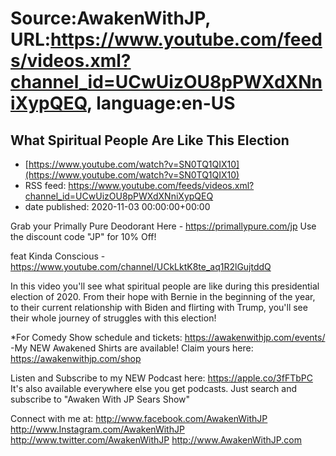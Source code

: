 # Source:AwakenWithJP, URL:https://www.youtube.com/feeds/videos.xml?channel_id=UCwUizOU8pPWXdXNniXypQEQ, language:en-US

## What Spiritual People Are Like This Election
 - [https://www.youtube.com/watch?v=SN0TQ1QIX10](https://www.youtube.com/watch?v=SN0TQ1QIX10)
 - RSS feed: https://www.youtube.com/feeds/videos.xml?channel_id=UCwUizOU8pPWXdXNniXypQEQ
 - date published: 2020-11-03 00:00:00+00:00

Grab your Primally Pure Deodorant Here - https://primallypure.com/jp
Use the discount code "JP" for 10% Off!

feat Kinda Conscious - https://www.youtube.com/channel/UCkLktK8te_aq1R2lGujtddQ

In this video you'll see what spiritual people are like during this presidential election of 2020. From their hope with Bernie in the beginning of the year, to their current relationship with Biden and flirting with Trump, you'll see their whole journey of struggles with this election!

*For Comedy Show schedule and tickets: https://awakenwithjp.com/events/
-My NEW Awakened Shirts are available! Claim yours here: https://awakenwithjp.com/shop

Listen and Subscribe to my NEW Podcast here: 
https://apple.co/3fFTbPC
It's also available everywhere else you get podcasts. Just search and subscribe to "Awaken With JP Sears Show"

Connect with me at: 
http://www.facebook.com/AwakenWithJP
http://www.Instagram.com/AwakenWithJP
http://www.twitter.com/AwakenWithJP
http://www.AwakenWithJP.com

